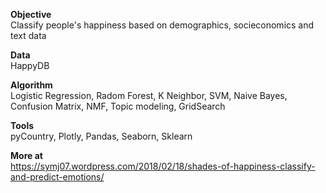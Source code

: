**Objective**\
Classify people's happiness based on demographics, socieconomics and text data 

**Data**\
HappyDB

**Algorithm**\
Logistic Regression, Radom Forest, K Neighbor, SVM, Naive Bayes, Confusion Matrix, NMF, Topic modeling, GridSearch

**Tools**\
pyCountry, Plotly, Pandas, Seaborn, Sklearn

**More at**\
https://symj07.wordpress.com/2018/02/18/shades-of-happiness-classify-and-predict-emotions/


